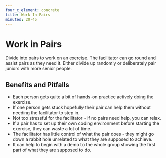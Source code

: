 ```yaml
---
four_c_element: concrete
title: Work In Pairs
minutes: 20-45
---
```


# Work in Pairs

Divide into pairs to work on an exercise. The facilitator can go round and assist pairs as they need it. Either divide up randomly or deliberately pair juniors with more senior people.

## Benefits and Pitfalls
* Each person gets quite a bit of hands-on practice actively doing the exercise.
* If one person gets stuck hopefully their pair can help them without needing the facilitator to step in.
* Not too stressful for the facilitator - if no pairs need help, you can relax.
* If a pair has to set up their own coding environment before starting the exercise, they can waste a lot of time.
* The facilitator has little control of what the pair does - they might go down a rabbit hole unrelated to what they are supposed to achieve.
* It can help to begin with a demo to the whole group showing the first part of what they are supposed to do.
